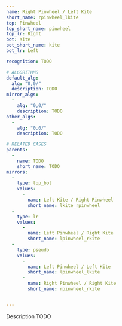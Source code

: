 ```yaml
---
name: Right Pinwheel / Left Kite
short_name: rpinwheel_lkite
top: Pinwheel
top_short_name: pinwheel
top_lr: Right
bot: Kite
bot_short_name: kite
bot_lr: Left

recognition: TODO

# ALGORITHMS
default_alg:
  alg: "0,0/"
  description: TODO
mirror_algs:
  -
    alg: "0,0/"
    description: TODO
other_algs:
  -
    alg: "0,0/"
    description: TODO

# RELATED CASES
parents:
  -
    name: TODO
    short_name: TODO
mirrors:
  -
    type: top_bot
    values: 
      -
        name: Left Kite / Right Pinwheel
        short_name: lkite_rpinwheel
  -
    type: lr
    values: 
      -
        name: Left Pinwheel / Right Kite
        short_name: lpinwheel_rkite
  -
    type: pseudo
    values: 
      -
        name: Left Pinwheel / Left Kite
        short_name: lpinwheel_lkite
      -
        name: Right Pinwheel / Right Kite
        short_name: rpinwheel_rkite


---
```


Description TODO

